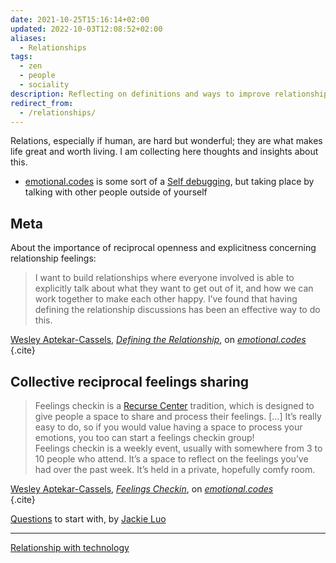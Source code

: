 ```yaml
---
date: 2021-10-25T15:16:14+02:00
updated: 2022-10-03T12:08:52+02:00
aliases:
  - Relationships
tags:
  - zen
  - people
  - sociality
description: Reflecting on definitions and ways to improve relationships with the world and its inhabitants.
redirect_from:
  - /relationships/
---
```

Relations, especially if human, are hard but wonderful; they are what makes life great and worth living. I am collecting here thoughts and insights about this.

- [emotional.codes](https://emotional.codes 'a collection of tools that I’ve found useful for processing emotions and having interpersonal interactions.') is some sort of a [Self debugging](Self%20debugging.md), but taking place by talking with other people outside of yourself

## Meta

About the importance of reciprocal openness and explicitness concerning relationship feelings:

> I want to build relationships where everyone involved is able to explicitly talk about what they want to get out of it, and how we can work together to make each other happy. I’ve found that having defining the relationship discussions has been an effective way to do this.

[Wesley Aptekar-Cassels](https://wesleyac.com 'Wesley Aptekar-Cassels'), <cite>[Defining the Relationship](https://emotional.codes/dtr '“Defining the Relationship„ on emotional.codes')</cite>, on <cite>[emotional.codes](https://emotional.codes 'a collection of tools that I’ve found useful for processing emotions and having interpersonal interactions.')</cite>  
{.cite}

## Collective reciprocal feelings sharing

> Feelings checkin is a [Recurse Center](https://recurse.com/ 'Recurse Center') tradition, which is designed to give people a space to share and process their feelings. \[…\] It’s really easy to do, so if you would value having a space to process your emotions, you too can start a feelings checkin group!  
> Feelings checkin is a weekly event, usually with somewhere from 3 to 10 people who attend. It’s a space to reflect on the feelings you’ve had over the past week. It’s held in a private, hopefully comfy room.

[Wesley Aptekar-Cassels](https://wesleyac.com 'Wesley Aptekar-Cassels'), <cite>[Feelings Checkin](https://emotional.codes/feelings-checkin '“Feelings Checkin„ on emotional.codes')</cite>, on <cite>[emotional.codes](https://emotional.codes 'a collection of tools that I’ve found useful for processing emotions and having interpersonal interactions.')</cite>  
{.cite}

[Questions](http://jackieluo.com/questions 'Real Conversation Questions') to start with, by [Jackie Luo](http://jackieluo.com 'Jackie Luo’s personal website')

---

[Relationship with technology](Relationship%20with%20technology.md)
